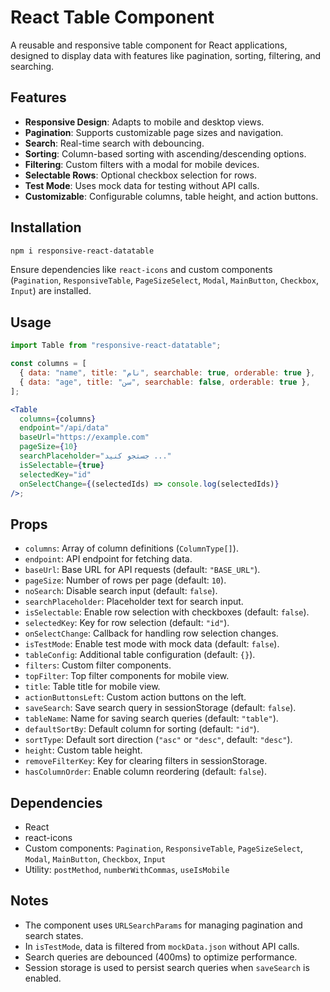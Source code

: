 # React Table Component

A reusable and responsive table component for React applications, designed to display data with features like pagination, sorting, filtering, and searching.

## Features

- **Responsive Design**: Adapts to mobile and desktop views.
- **Pagination**: Supports customizable page sizes and navigation.
- **Search**: Real-time search with debouncing.
- **Sorting**: Column-based sorting with ascending/descending options.
- **Filtering**: Custom filters with a modal for mobile devices.
- **Selectable Rows**: Optional checkbox selection for rows.
- **Test Mode**: Uses mock data for testing without API calls.
- **Customizable**: Configurable columns, table height, and action buttons.

## Installation

```bash
npm i responsive-react-datatable
```

Ensure dependencies like `react-icons` and custom components (`Pagination`, `ResponsiveTable`, `PageSizeSelect`, `Modal`, `MainButton`, `Checkbox`, `Input`) are installed.

## Usage

```jsx
import Table from "responsive-react-datatable";

const columns = [
  { data: "name", title: "نام", searchable: true, orderable: true },
  { data: "age", title: "سن", searchable: false, orderable: true },
];

<Table
  columns={columns}
  endpoint="/api/data"
  baseUrl="https://example.com"
  pageSize={10}
  searchPlaceholder="جستجو کنید ..."
  isSelectable={true}
  selectedKey="id"
  onSelectChange={(selectedIds) => console.log(selectedIds)}
/>;
```

## Props

- `columns`: Array of column definitions (`ColumnType[]`).
- `endpoint`: API endpoint for fetching data.
- `baseUrl`: Base URL for API requests (default: `"BASE_URL"`).
- `pageSize`: Number of rows per page (default: `10`).
- `noSearch`: Disable search input (default: `false`).
- `searchPlaceholder`: Placeholder text for search input.
- `isSelectable`: Enable row selection with checkboxes (default: `false`).
- `selectedKey`: Key for row selection (default: `"id"`).
- `onSelectChange`: Callback for handling row selection changes.
- `isTestMode`: Enable test mode with mock data (default: `false`).
- `tableConfig`: Additional table configuration (default: `{}`).
- `filters`: Custom filter components.
- `topFilter`: Top filter components for mobile view.
- `title`: Table title for mobile view.
- `actionButtonsLeft`: Custom action buttons on the left.
- `saveSearch`: Save search query in sessionStorage (default: `false`).
- `tableName`: Name for saving search queries (default: `"table"`).
- `defaultSortBy`: Default column for sorting (default: `"id"`).
- `sortType`: Default sort direction (`"asc"` or `"desc"`, default: `"desc"`).
- `height`: Custom table height.
- `removeFilterKey`: Key for clearing filters in sessionStorage.
- `hasColumnOrder`: Enable column reordering (default: `false`).

## Dependencies

- React
- react-icons
- Custom components: `Pagination`, `ResponsiveTable`, `PageSizeSelect`, `Modal`, `MainButton`, `Checkbox`, `Input`
- Utility: `postMethod`, `numberWithCommas`, `useIsMobile`

## Notes

- The component uses `URLSearchParams` for managing pagination and search states.
- In `isTestMode`, data is filtered from `mockData.json` without API calls.
- Search queries are debounced (400ms) to optimize performance.
- Session storage is used to persist search queries when `saveSearch` is enabled.
